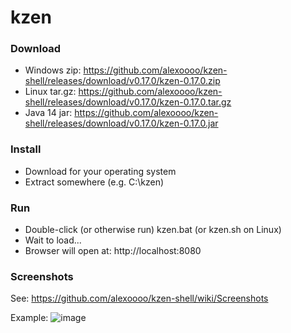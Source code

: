 # kzen

### Download
- Windows zip: https://github.com/alexoooo/kzen-shell/releases/download/v0.17.0/kzen-0.17.0.zip
- Linux tar.gz: https://github.com/alexoooo/kzen-shell/releases/download/v0.17.0/kzen-0.17.0.tar.gz
- Java 14 jar: https://github.com/alexoooo/kzen-shell/releases/download/v0.17.0/kzen-0.17.0.jar

### Install
- Download for your operating system
- Extract somewhere (e.g. C:\kzen)

### Run
- Double-click (or otherwise run) kzen.bat (or kzen.sh on Linux)
- Wait to load...
- Browser will open at: http://localhost:8080

### Screenshots
See: https://github.com/alexoooo/kzen-shell/wiki/Screenshots

Example:
![image](https://user-images.githubusercontent.com/4985552/63812482-89272780-c8f8-11e9-8f5d-5bd4c641186d.png)
